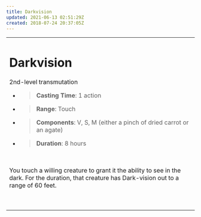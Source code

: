 ```yaml
---
title: Darkvision
updated: 2021-06-13 02:51:29Z
created: 2018-07-24 20:37:05Z
---
```


<table><tbody><tr class="odd"><td><h1 id="darkvision"><strong>Darkvision</strong></h1><p>2nd-level transmutation</p><ul><li><blockquote><p><strong>Casting Time</strong>: 1 action</p></blockquote></li><li><blockquote><p><strong>Range</strong>: Touch</p></blockquote></li><li><blockquote><p><strong>Components</strong>: V, S, M (either a pinch of dried carrot or an agate)</p></blockquote></li><li><blockquote><p><strong>Duration</strong>: 8 hours</p></blockquote></li></ul><p> </p><p>You touch a willing creature to grant it the ability to see in the dark. For the duration, that creature has Dark-vision out to a range of 60 feet.</p><p> </p></td></tr></tbody></table>